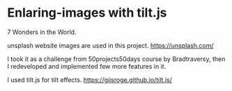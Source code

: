 # Enlaring-images with tilt.js

7 Wonders in the World. 

unsplash website images are used in this project. https://unsplash.com/

I took it as a challenge from 50projects50days course by Bradtraversy, then I redeveloped and implemented few more features in it. 

I used tilt.js for tilt effects. https://gijsroge.github.io/tilt.js/ 
